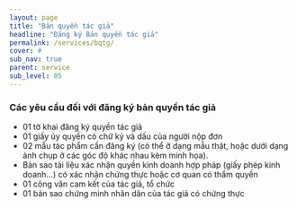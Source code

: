 ```yaml
---
layout: page
title: "Bản quyền tác giả"
headline: "Đăng ký Bản quyền tác giả"
permalink: /services/bqtg/
cover: #
sub_nav: true
parent: service
sub_level: 05
---
```


### Các yêu cầu đối với đăng ký bản quyền tác giả
- 01 tờ khai đăng ký quyền tác giả
- 01 giấy ủy quyền có chữ ký và dấu của người nộp đơn
- 02 mẫu tác phẩm cần đăng ký (có thể ở dạng mẫu thật, hoặc dưới dạng ảnh chụp ở các góc độ khác nhau kèm minh họa).
- Bản sao tài liệu xác nhận quyền kinh doanh hợp pháp (giấy phép kinh doanh…) có xác nhận chứng thực hoặc cơ quan có thẩm quyền
- 01 công văn cam kết của tác giả, tổ chức
- 01 bản sao chứng minh nhân dân của tác giả có chứng thực